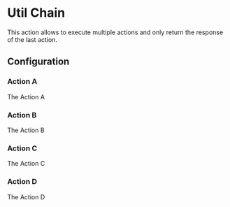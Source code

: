 
# Util Chain

This action allows to execute multiple actions and only return the response of the last action.

## Configuration

### Action A

The Action A

### Action B

The Action B

### Action C

The Action C

### Action D

The Action D
